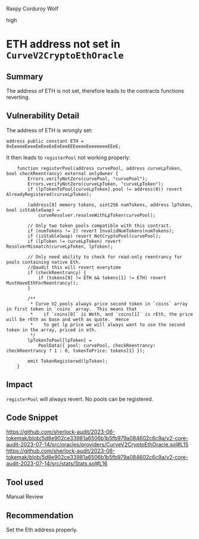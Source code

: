 Raspy Corduroy Wolf

high

# ETH address not set in `CurveV2CryptoEthOracle`
## Summary
The address of ETH is not set, therefore leads to the contracts functions reverting.

## Vulnerability Detail

The address of ETH is wrongly set:
```solidity
address public constant ETH = 0xEeeeeEeeeEeEeeEeEeEeeEEEeeeeEeeeeeeeEEeE;
```
It then leads to `registerPool` not working properly:

```solidity
    function registerPool(address curvePool, address curveLpToken, bool checkReentrancy) external onlyOwner {
        Errors.verifyNotZero(curvePool, "curvePool");
        Errors.verifyNotZero(curveLpToken, "curveLpToken");
        if (lpTokenToPool[curveLpToken].pool != address(0)) revert AlreadyRegistered(curveLpToken);

        (address[8] memory tokens, uint256 numTokens, address lpToken, bool isStableSwap) =
            curveResolver.resolveWithLpToken(curvePool);

        // Only two token pools compatible with this contract.
        if (numTokens != 2) revert InvalidNumTokens(numTokens);
        if (isStableSwap) revert NotCryptoPool(curvePool);
        if (lpToken != curveLpToken) revert ResolverMismatch(curveLpToken, lpToken);

        // Only need ability to check for read-only reentrancy for pools containing native Eth.
        //@audit this will revert everytime
        if (checkReentrancy) {
            if (tokens[0] != ETH && tokens[1] != ETH) revert MustHaveEthForReentrancy();
        }

        /**
         * Curve V2 pools always price second token in `coins` array in first token in `coins` array.  This means that
         *    if `coins[0]` is Weth, and `coins[1]` is rEth, the price will be rEth as base and weth as quote.  Hence
         *    to get lp price we will always want to use the second token in the array, priced in eth.
         */
        lpTokenToPool[lpToken] =
            PoolData({ pool: curvePool, checkReentrancy: checkReentrancy ? 1 : 0, tokenToPrice: tokens[1] });

        emit TokenRegistered(lpToken);
    }
```

## Impact
`registerPool` will always revert. No pools can be registered.

## Code Snippet
https://github.com/sherlock-audit/2023-06-tokemak/blob/5d8e902ce33981a6506b1b5fb979a084602c6c9a/v2-core-audit-2023-07-14/src/oracles/providers/CurveV2CryptoEthOracle.sol#L15
https://github.com/sherlock-audit/2023-06-tokemak/blob/5d8e902ce33981a6506b1b5fb979a084602c6c9a/v2-core-audit-2023-07-14/src/stats/Stats.sol#L16

## Tool used
Manual Review

## Recommendation
Set the Eth address properly.
